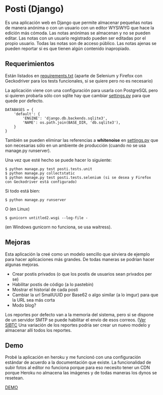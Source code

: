 # Posti (Django) 

Es una aplicación web en Django que permite almacenar pequeñas notas de manera anónima o con un usuario con un editor WYSIWYG que hace la edición más cómoda.
Las notas anónimas se almacenan y no se pueden editar. Las notas con un usuario registrado pueden ser editadas por el propio usuario.
Todas las notas son de acceso público. Las notas ajenas se pueden reportar si es que tienen algún contenido inapropiado. 

## Requerimientos

Están listados en [requirements.txt](requirements.txt) (aparte de Selenium y Firefox con Geckodriver para los tests funcionales, si se quiere pero no es necesario)
  
La aplicación viene con una configuración para usarla con PostgreSQL pero si quieren probarla sólo con sqlite hay que cambiar [settings.py](untitled2/settings.py) para que quede por defecto.

    DATABASES = {
        'default': {
            'ENGINE': 'django.db.backends.sqlite3',
            'NAME': os.path.join(BASE_DIR, 'db.sqlite3'),
        }
    }

También se pueden eliminar las referencias a **whitenoise** en [settings.py](untitled2/settings.py) que son necesarias sólo en un ambiente de producción (cuando no se usa manage.py runserver).

Una vez que esté hecho se puede hacer lo siguiente:

    $ python manage.py test posti.tests.unit
    $ python manage.py collectstatic
    $ python manage.py test posti.tests.selenium (si se desea y Firefox con Geckodriver está configurado)

Si todo está bien:

    $ python manage.py runserver
     
O (en Linux)

    $ gunicorn untitled2.wsgi --log-file - 

(en Windows gunicorn no funciona, se usa waitress).

## Mejoras

Esta aplicación la creé como un modelo sencillo que sirviera de ejemplo para hacer aplicaciones más grandes. De todas maneras se podrían hacer algunas mejoras.

- Crear postis privados (o que los postis de usuarios sean privados per se)
- Habilitar postis de código (a lo pastebin) 
- Mostrar el historial de cada posti
- Cambiar la url SmallUUID por Base62 o algo similar (a lo imgur) para que la URL sea más corta
- Modo blog?

Los reportes por defecto van a la memoria del sistema, pero si se dispone de un servidor SMTP se puede habilitar el envío de esos correos. ([Ver SIBTC]((https://simpleisbetterthancomplex.com/tutorial/2016/06/13/how-to-send-email.html)) 
Una variación de los reportes podría ser crear un nuevo modelo y almacenar allí todos los reportes. 



## Demo 

Probé la aplicación en heroku y me funcionó con una configuración estándar de acuerdo a la documentación que existe. 
La funcionalidad de subir fotos al editor no funciona porque para eso necesito tener un CDN porque Heroku no almacena las imágenes y de todas maneras los dynos se resetean. 

[DEMO](https://demo-posti.herokuapp.com/)